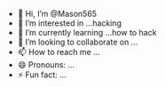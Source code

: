 - 👋 Hi, I’m @Mason565
- 👀 I’m interested in ...hacking
- 🌱 I’m currently learning ...how to hack
- 💞️ I’m looking to collaborate on ...
- 📫 How to reach me ...
- 😄 Pronouns: ...
- ⚡ Fun fact: ...

<!---
Mason565/Mason565 is a ✨ special ✨ repository because its `README.md` (this file) appears on your GitHub profile.
You can click the Preview link to take a look at your changes.
--->
